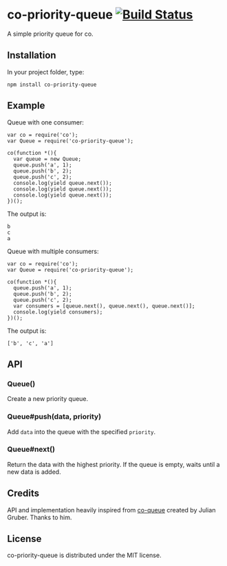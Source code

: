 # co-priority-queue [![Build Status](https://travis-ci.org/kinda/co-priority-queue.svg?branch=master)](https://travis-ci.org/kinda/co-priority-queue)

A simple priority queue for co.

## Installation

In your project folder, type:

    npm install co-priority-queue

## Example

Queue with one consumer:

    var co = require('co');
    var Queue = require('co-priority-queue');

    co(function *(){
      var queue = new Queue;
      queue.push('a', 1);
      queue.push('b', 2);
      queue.push('c', 2);
      console.log(yield queue.next());
      console.log(yield queue.next());
      console.log(yield queue.next());
    })();

The output is:

    b
    c
    a

Queue with multiple consumers:

    var co = require('co');
    var Queue = require('co-priority-queue');

    co(function *(){
      queue.push('a', 1);
      queue.push('b', 2);
      queue.push('c', 2);
      var consumers = [queue.next(), queue.next(), queue.next()];
      console.log(yield consumers);
    })();

The output is:

    ['b', 'c', 'a']

## API

### Queue()

Create a new priority queue.

### Queue#push(data, priority)

Add `data` into the queue with the specified `priority`.

### Queue#next()

Return the data with the highest priority. If the queue is empty, waits until a new data is added.

## Credits

API and implementation heavily inspired from [co-queue](https://github.com/segmentio/co-queue) created by Julian Gruber. Thanks to him.

## License

co-priority-queue is distributed under the MIT license.
